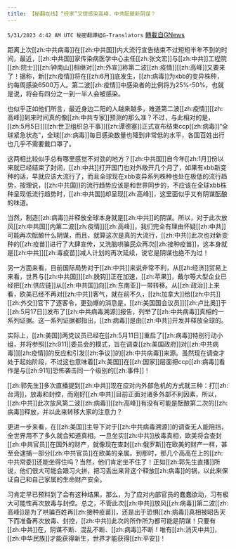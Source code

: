 ```yaml
---
title: 【秘翻在线】“砖家”又提感染高峰，中共酝酿新阴谋？
---
```

`5/31/2023 4:42 AM UTC 秘密翻譯組G-Translators` [轉載自GNews](https://gnews.org/articles/1344632)

         

距离上次[[zh:中共病毒]]在[[zh:中共国]]内大流行宣告结束不过短短半年不到的时间，最近，[[zh:中共国]]家传染病医学中心主任[[zh:张文宏]]与[[zh:中共]]工程院[[zh:院士]][[zh:钟南山]]相继对[[zh:外宣]]称第二波[[zh:疫情]][[zh:高峰]]又要来了！据称，新[[zh:疫情]]将在[[zh:6月]]底发生，[[zh:病毒]]为xbb的变异株种，约每周感染6500万人。第二波[[zh:疫情]]中感染者的比例将为25%-50%，也就是说，将会有四分之一到一半人会被感染。

也似乎正如他们所言，最近身边二阳的人越来越多，难道第二波[[zh:疫情]][[zh:高峰]]到来时间真的像[[zh:中共专家]]预测的那么准？不过，与此相对的是，[[zh:5月5日]][[zh:世卫组织总干事]][[zh:谭德塞]]正式宣布结束ccp[[zh:病毒]]“全球紧急状态”，全球[[zh:病毒]]每日感染数量也降到非常低的水平，各国百姓出行也几乎不需要戴口罩了。

这两相比较似乎总有哪里感觉不对劲的地方？[[zh:中共国]]自今年[[zh:1月]]份以来就已经结束了封闭，[[zh:中共]]打开国门也对外敞开几个月了，如果有xbb新变种的话，早就应该大流行了，而且全球现在xbb变异系列株种也处在极低的流行趋势，按理说，[[zh:中共国]]的流行趋势应该是和世界同步的，不应该在全球xbb株种呈现低流行趋势时，[[zh:中共国]]却呈现[[zh:高峰]]，这里面似乎又有阴谋酝酿的味道。

当然，制造[[zh:病毒]]并释放全球本身就是[[zh:中共]]的阴谋。所以，对于此次放风[[zh:中共国]]内第二波[[zh:疫情]][[zh:高峰]]，我们完全有理由怀疑[[zh:中共]]可能再次酝酿什么阴谋，而且，就算这次是真的大流行，[[zh:中共]]此次也对新变种的[[zh:疫苗]]进行了大肆宣传，又洗脑哄骗民众再次[[zh:接种疫苗]]，这本身就是[[zh:中共]][[zh:毒疫苗]]减人计划的再次延续，说它是阴谋也绝不为过！

另一方面来看，目前国际局势对于[[zh:中共]]来说非常不利，从[[zh:经济]]贸易上来看，世界与[[zh:中共国]][[zh:脱钩]]正在加速，[[zh:苹果]]，戴尔等大型企业已经把[[zh:供应链]]从[[zh:中共国]]向[[zh:东南亚]]一带转移。从[[zh:政治]]上来看，欧美已经不再对[[zh:中共]]客气，就在前不久，[[zh:加拿大]]给[[zh:中共]][[zh:外交]]官下了逐客令，更劲爆的消息是，[[zh:美国国会议员]][[zh:卢比奥]]于[[zh:5月17日]]发布了[[zh:中共病毒溯源]]报告，列举了[[zh:中共病毒]]真相的一系列证据。这一系列证据都指出，[[zh:病毒]]是由[[zh:中共]]开发并释放全球的。

实际上，[[zh:美国]]两党议员已经在[[zh:5月11日]]重启了[[zh:病毒]]特别行动小组，并将参照[[zh:911]]委员会的模式，旨在调查[[zh:美国政府]]对[[zh:中共病毒]][[zh:疫情]]的反应和引发[[zh:争议]]的[[zh:中共病毒]]来源。虽然现在调查才处于起始阶段，不过这也意味着[[zh:美国]]在[[zh:国家]]层面把ccp[[zh:病毒]]看作是与[[zh:911]]恐怖袭击同一个级别的[[zh:事件]]！

[[zh:郭先生]]多次直播提到[[zh:中共]]现在应对内外部危机的方式就三种：打[[zh:台湾]]，放毒和封控，而刚好[[zh:中共]]目前正面对诸多外部不利因素，所以，[[zh:中共]]此次放风第二波[[zh:病毒]][[zh:高峰]]有没有可能是酝酿第二次的[[zh:病毒]]释放，并以此来转移大家的注意力？

更进一步来看，在[[zh:美国]]主导下对于[[zh:中共病毒溯源]]的调查无人能阻挡，全世界用不了多久就会知道真相。一旦坐实[[zh:中共]]放毒真相，欧美将会查封[[zh:中共官员]]在国外的财产，就像现在查封[[zh:俄罗斯]]在欧美的财产一样，甚至会逮捕一部分[[zh:中共官员]]在欧美的亲属。到那时，那几个高高在上的[[zh:中共常委]]还能坐得住吗？当然，他们肯定坐不住了！正如[[zh:郭先生直播]]所说，他们很大可能会跟习火拼，把习丢出来背这个释放[[zh:病毒]]的锅，以此来保证自己和自己家属的生命财产安全。

习肯定早已预料到了会有这种结果，那么，为了应对内部官员的蠢蠢欲动，习有极大可能性再次放毒与封控。总之，不管此次[[zh:中共]]放风[[zh:病毒]]第二波[[zh:高峰]]是为了哄骗百姓再[[zh:接种疫苗]]，还是出于恐惧[[zh:病毒]]真相被昭告天下而准备再次放毒、封控，[[zh:中共]]此次的所作所为都可能是阴谋！只要有[[zh:中共]]在，阴谋不断、混乱不断、[[zh:病毒]]不断！唯有[[zh:消灭中共]]，[[zh:中华民族]]才能获得新生，世界才能获得[[zh:平安]]！
